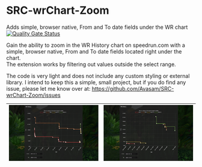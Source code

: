 # SRC-wrChart-Zoom
Adds simple, browser native, From and To date fields under the WR chart  
[![Quality Gate Status](https://sonarcloud.io/api/project_badges/measure?project=Avasam_SRC-wrChart-Zoom&metric=alert_status)](https://sonarcloud.io/dashboard?id=Avasam_SRC-wrChart-Zoom)

Gain the ability to zoom  in the WR History chart on speedrun.com with a simple, browser native, From and To date fields located right under the chart.  
The extension works by filtering out values outside the select range.  

The code is very light and does not include any custom styling or external library. I intend to keep this a simple, small project, but if you do find any issue, please let me know over at: https://github.com/Avasam/SRC-wrChart-Zoom/issues  

|![Example1-No-Filtering.png](Example1-No-Filtering.png)|![Example2-With-Filtering.png](Example2-With-Filtering.png)|
|-|-|
